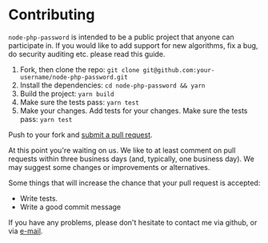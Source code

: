 # Contributing

`node-php-password` is intended to be a public project that anyone can participate in. If you would like to add support for new algorithms, fix a bug, do security auditing etc. please read this guide.

1. Fork, then clone the repo: `git clone git@github.com:your-username/node-php-password.git`
2. Install the dependencies: `cd node-php-password && yarn`
3. Build the project: `yarn build`
4. Make sure the tests pass: `yarn test`
5. Make your changes. Add tests for your changes. Make sure the tests pass: `yarn test`

Push to your fork and [submit a pull request][pr].

[pr]: https://github.com/michaelkilian/node-php-password/compare/

At this point you're waiting on us. We like to at least comment on pull requests
within three business days (and, typically, one business day). We may suggest
some changes or improvements or alternatives.

Some things that will increase the chance that your pull request is accepted:

* Write tests.
* Write a good commit message

If you have any problems, please don't hesitate to contact me via github, or via [e-mail](mailto:michael.kilian2406@gmail.com).
